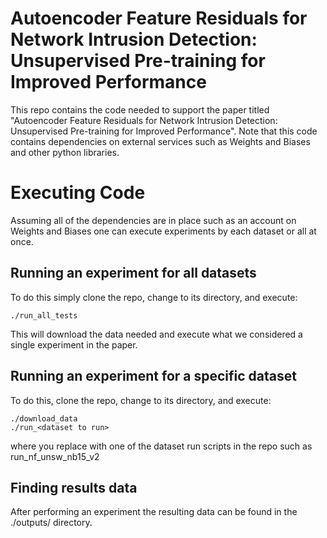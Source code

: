 # Autoencoder Feature Residuals for Network Intrusion Detection:  Unsupervised Pre-training for Improved Performance 

This repo contains the code needed to support the paper titled "Autoencoder Feature Residuals for Network Intrusion Detection:  Unsupervised Pre-training for Improved Performance". Note that this code contains dependencies on external services such as Weights and Biases and other python libraries.

# Executing Code
Assuming all of the dependencies are in place such as an account on Weights and Biases one can execute experiments by each dataset or all at once.

## Running an experiment for all datasets

To do this simply clone the repo, change to its directory, and execute:

```
./run_all_tests
```

This will download the data needed and execute what we considered a single experiment in the paper.

## Running an experiment for a specific dataset
To do this, clone the repo, change to its directory, and execute:

```
./download_data
./run_<dataset to run>
```

where you replace with one of the dataset run scripts in the repo such as run_nf_unsw_nb15_v2

## Finding results data
After performing an experiment the resulting data can be found in the ./outputs/ directory.
